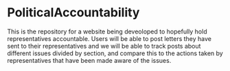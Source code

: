 # PoliticalAccountability

This is the repository for a website being deveoloped to hopefully hold representatives accountable. Users will be able to post letters they have sent to their representatives and we will be able to track posts about different issues divided by section, and compare this to the actions taken by representatives that have been made aware of the issues.

